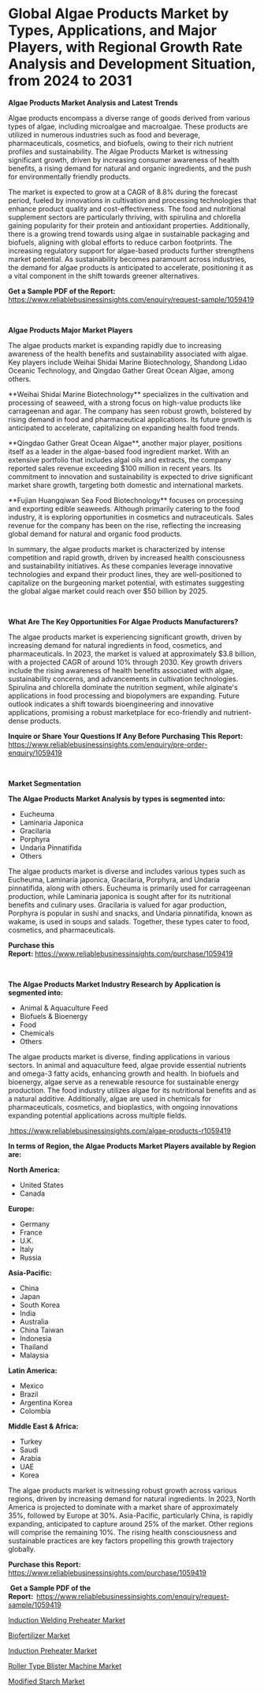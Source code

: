 <p><h1>Global Algae Products Market by Types, Applications, and Major Players, with Regional Growth Rate Analysis and Development Situation, from 2024 to 2031</h1></p><p><strong>Algae Products Market Analysis and Latest Trends</strong></p>
<p><p>Algae products encompass a diverse range of goods derived from various types of algae, including microalgae and macroalgae. These products are utilized in numerous industries such as food and beverage, pharmaceuticals, cosmetics, and biofuels, owing to their rich nutrient profiles and sustainability. The Algae Products Market is witnessing significant growth, driven by increasing consumer awareness of health benefits, a rising demand for natural and organic ingredients, and the push for environmentally friendly products.</p><p>The market is expected to grow at a CAGR of 8.8% during the forecast period, fueled by innovations in cultivation and processing technologies that enhance product quality and cost-effectiveness. The food and nutritional supplement sectors are particularly thriving, with spirulina and chlorella gaining popularity for their protein and antioxidant properties. Additionally, there is a growing trend towards using algae in sustainable packaging and biofuels, aligning with global efforts to reduce carbon footprints. The increasing regulatory support for algae-based products further strengthens market potential. As sustainability becomes paramount across industries, the demand for algae products is anticipated to accelerate, positioning it as a vital component in the shift towards greener alternatives.</p></p>
<p><strong>Get a Sample PDF of the Report:&nbsp;</strong> <a href="https://www.reliablebusinessinsights.com/enquiry/request-sample/1059419?utm_campaign=63&utm_medium=2&utm_source=Github&utm_content=ia&utm_term=01112024&utm_id=algae-products">https://www.reliablebusinessinsights.com/enquiry/request-sample/1059419</a></p>
<p>&nbsp;</p>
<p><strong>Algae Products Major Market Players</strong></p>
<p><p>The algae products market is expanding rapidly due to increasing awareness of the health benefits and sustainability associated with algae. Key players include Weihai Shidai Marine Biotechnology, Shandong Lidao Oceanic Technology, and Qingdao Gather Great Ocean Algae, among others.</p><p>**Weihai Shidai Marine Biotechnology** specializes in the cultivation and processing of seaweed, with a strong focus on high-value products like carrageenan and agar. The company has seen robust growth, bolstered by rising demand in food and pharmaceutical applications. Its future growth is anticipated to accelerate, capitalizing on expanding health food trends.</p><p>**Qingdao Gather Great Ocean Algae**, another major player, positions itself as a leader in the algae-based food ingredient market. With an extensive portfolio that includes algal oils and extracts, the company reported sales revenue exceeding $100 million in recent years. Its commitment to innovation and sustainability is expected to drive significant market share growth, targeting both domestic and international markets.</p><p>**Fujian Huangqiwan Sea Food Biotechnology** focuses on processing and exporting edible seaweeds. Although primarily catering to the food industry, it is exploring opportunities in cosmetics and nutraceuticals. Sales revenue for the company has been on the rise, reflecting the increasing global demand for natural and organic food products.</p><p>In summary, the algae products market is characterized by intense competition and rapid growth, driven by increased health consciousness and sustainability initiatives. As these companies leverage innovative technologies and expand their product lines, they are well-positioned to capitalize on the burgeoning market potential, with estimates suggesting the global algae market could reach over $50 billion by 2025.</p></p>
<p>&nbsp;</p>
<p><strong>What Are The Key Opportunities For Algae Products Manufacturers?</strong></p>
<p><p>The algae products market is experiencing significant growth, driven by increasing demand for natural ingredients in food, cosmetics, and pharmaceuticals. In 2023, the market is valued at approximately $3.8 billion, with a projected CAGR of around 10% through 2030. Key growth drivers include the rising awareness of health benefits associated with algae, sustainability concerns, and advancements in cultivation technologies. Spirulina and chlorella dominate the nutrition segment, while alginate's applications in food processing and biopolymers are expanding. Future outlook indicates a shift towards bioengineering and innovative applications, promising a robust marketplace for eco-friendly and nutrient-dense products.</p></p>
<p><strong>Inquire or Share Your Questions If Any Before Purchasing This Report:</strong> <a href="https://www.reliablebusinessinsights.com/enquiry/pre-order-enquiry/1059419?utm_campaign=63&utm_medium=2&utm_source=Github&utm_content=ia&utm_term=01112024&utm_id=algae-products">https://www.reliablebusinessinsights.com/enquiry/pre-order-enquiry/1059419</a></p>
<p>&nbsp;</p>
<p><strong>Market Segmentation</strong></p>
<p><strong>The Algae Products Market Analysis by types is segmented into:</strong></p>
<p><ul><li>Eucheuma</li><li>Laminaria Japonica</li><li>Gracilaria</li><li>Porphyra</li><li>Undaria Pinnatifida</li><li>Others</li></ul></p>
<p><p>The algae products market is diverse and includes various types such as Eucheuma, Laminaria japonica, Gracilaria, Porphyra, and Undaria pinnatifida, along with others. Eucheuma is primarily used for carrageenan production, while Laminaria japonica is sought after for its nutritional benefits and culinary uses. Gracilaria is valued for agar production, Porphyra is popular in sushi and snacks, and Undaria pinnatifida, known as wakame, is used in soups and salads. Together, these types cater to food, cosmetics, and pharmaceuticals.</p></p>
<p><strong>Purchase this Report:&nbsp;</strong><a href="https://www.reliablebusinessinsights.com/purchase/1059419?utm_campaign=63&utm_medium=2&utm_source=Github&utm_content=ia&utm_term=01112024&utm_id=algae-products">https://www.reliablebusinessinsights.com/purchase/1059419</a></p>
<p>&nbsp;</p>
<p><strong>The Algae Products Market Industry Research by Application is segmented into:</strong></p>
<p><ul><li>Animal & Aquaculture Feed</li><li>Biofuels & Bioenergy</li><li>Food</li><li>Chemicals</li><li>Others</li></ul></p>
<p><p>The algae products market is diverse, finding applications in various sectors. In animal and aquaculture feed, algae provide essential nutrients and omega-3 fatty acids, enhancing growth and health. In biofuels and bioenergy, algae serve as a renewable resource for sustainable energy production. The food industry utilizes algae for its nutritional benefits and as a natural additive. Additionally, algae are used in chemicals for pharmaceuticals, cosmetics, and bioplastics, with ongoing innovations expanding potential applications across multiple fields.</p></p>
<p><a href="https://www.reliablebusinessinsights.com/algae-products-r1059419?utm_campaign=63&utm_medium=2&utm_source=Github&utm_content=ia&utm_term=01112024&utm_id=algae-products">&nbsp;https://www.reliablebusinessinsights.com/algae-products-r1059419</a></p>
<p><strong>In terms of Region, the Algae Products Market Players available by Region are:</strong></p>
<p>
    <p> <strong> North America: </strong>
        <ul>
            <li>United States</li>
            <li>Canada</li>
        </ul>
        </p> 
    <p> <strong> Europe: </strong>
        <ul>
            <li>Germany</li>
            <li>France</li>
            <li>U.K.</li>
            <li>Italy</li>
            <li>Russia</li>
        </ul>
        </p> 
    <p> <strong> Asia-Pacific: </strong>
        <ul>
            <li>China</li>
            <li>Japan</li>
            <li>South Korea</li>
            <li>India</li>
            <li>Australia</li>
            <li>China Taiwan</li>
            <li>Indonesia</li>
            <li>Thailand</li>
            <li>Malaysia</li>
        </ul>
        </p> 
    <p> <strong> Latin America: </strong>
        <ul>
            <li>Mexico</li>
            <li>Brazil</li>
            <li>Argentina Korea</li>
            <li>Colombia</li>
        </ul>
        </p> 
    <p> <strong> Middle East & Africa: </strong>
        <ul>
            <li>Turkey</li>
            <li>Saudi</li>
            <li>Arabia</li>
            <li>UAE</li>
            <li>Korea</li>
        </ul>
    </p>
    </p>
<p><p>The algae products market is witnessing robust growth across various regions, driven by increasing demand for natural ingredients. In 2023, North America is projected to dominate with a market share of approximately 35%, followed by Europe at 30%. Asia-Pacific, particularly China, is rapidly expanding, anticipated to capture around 25% of the market. Other regions will comprise the remaining 10%. The rising health consciousness and sustainable practices are key factors propelling this growth trajectory globally.</p></p>
<p><strong>Purchase this Report: </strong><a href="https://www.reliablebusinessinsights.com/purchase/1059419?utm_campaign=63&utm_medium=2&utm_source=Github&utm_content=ia&utm_term=01112024&utm_id=algae-products">https://www.reliablebusinessinsights.com/purchase/1059419</a></p>
<p>&nbsp;<strong>Get a Sample PDF of the Report:&nbsp;&nbsp;</strong><a href="https://www.reliablebusinessinsights.com/enquiry/request-sample/1059419?utm_campaign=63&utm_medium=2&utm_source=Github&utm_content=ia&utm_term=01112024&utm_id=algae-products">https://www.reliablebusinessinsights.com/enquiry/request-sample/1059419</a></p>
<p><strong></strong></p>
<p><p><a href="https://issuu.com/reportprime-2/docs/induction-welding-preheater-market-_c412284240d89e?utm_campaign=63&utm_medium=2&utm_source=Github&utm_content=ia&utm_term=01112024&utm_id=algae-products">Induction Welding Preheater Market</a></p><p><a href="https://github.com/maq4brod/Market-Research-Report-List-1/blob/main/biofertilizer-market.md?utm_campaign=63&utm_medium=2&utm_source=Github&utm_content=ia&utm_term=01112024&utm_id=algae-products">Biofertilizer Market</a></p><p><a href="https://issuu.com/reportprime-2/docs/induction-preheater-market-size-203_437f27ee7473c1?utm_campaign=63&utm_medium=2&utm_source=Github&utm_content=ia&utm_term=01112024&utm_id=algae-products">Induction Preheater Market</a></p><p><a href="https://www.linkedin.com/pulse/global-roller-type-blister-machine-market-focus-application-rpioe?utm_campaign=63&utm_medium=2&utm_source=Github&utm_content=ia&utm_term=01112024&utm_id=algae-products">Roller Type Blister Machine Market</a></p><p><a href="https://github.com/rovj3gerson/Market-Research-Report-List-1/blob/main/modified-starch-market.md?utm_campaign=63&utm_medium=2&utm_source=Github&utm_content=ia&utm_term=01112024&utm_id=algae-products">Modified Starch Market</a></p></p>